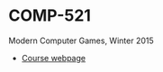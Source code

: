 COMP-521
=======

Modern Computer Games, Winter 2015
* [Course webpage](http://www.sable.mcgill.ca/~clump/comp521/)